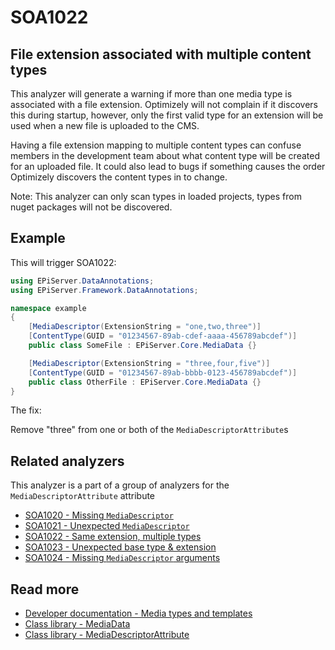 # SOA1022

## File extension associated with multiple content types

This analyzer will generate a warning if more than one media type is associated with
a file extension. Optimizely will not complain if it discovers this during startup, however,
only the first valid type for an extension will be used when a new file is uploaded
to the CMS.

Having a file extension mapping to multiple content types can confuse members
in the development team about what content type will be created for an uploaded file.
It could also lead to bugs if something causes the order Optimizely discovers the
content types in to change.

Note: This analyzer can only scan types in loaded projects, types from nuget
packages will not be discovered.

## Example

This will trigger SOA1022:
```C#
using EPiServer.DataAnnotations;
using EPiServer.Framework.DataAnnotations;

namespace example
{
	[MediaDescriptor(ExtensionString = "one,two,three")]
	[ContentType(GUID = "01234567-89ab-cdef-aaaa-456789abcdef")]
	public class SomeFile : EPiServer.Core.MediaData {}

	[MediaDescriptor(ExtensionString = "three,four,five")]
	[ContentType(GUID = "01234567-89ab-bbbb-0123-456789abcdef")]
	public class OtherFile : EPiServer.Core.MediaData {}
}
```

The fix:

Remove "three" from one or both of the `MediaDescriptorAttribute`s

## Related analyzers

This analyzer is a part of a group of analyzers for the `MediaDescriptorAttribute` attribute

- [SOA1020 - Missing `MediaDescriptor`](https://github.com/Stekeblad/stekeblad.optimizely.analyzers/blob/master/doc/Analyzers/SOA1020.md)
- [SOA1021 - Unexpected `MediaDescriptor`](https://github.com/Stekeblad/stekeblad.optimizely.analyzers/blob/master/doc/Analyzers/SOA1021.md)
- [SOA1022 - Same extension, multiple types](https://github.com/Stekeblad/stekeblad.optimizely.analyzers/blob/master/doc/Analyzers/SOA1022.md)
- [SOA1023 - Unexpected base type & extension](https://github.com/Stekeblad/stekeblad.optimizely.analyzers/blob/master/doc/Analyzers/SOA1023.md)
- [SOA1024 - Missing `MediaDescriptor` arguments](https://github.com/Stekeblad/stekeblad.optimizely.analyzers/blob/master/doc/Analyzers/SOA1024.md)

## Read more

- [Developer documentation - Media types and templates](https://docs.developers.optimizely.com/content-management-system/docs/media-types-and-templates)
- [Class library - MediaData](https://world.optimizely.com/csclasslibraries/cms/EPiServer.Core.MediaData?version=12)
- [Class library - MediaDescriptorAttribute](https://world.optimizely.com/csclasslibraries/cms/EPiServer.Framework.DataAnnotations.MediaDescriptorAttribute?version=12)
